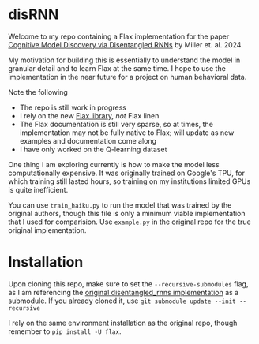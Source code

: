 # disRNN
Welcome to my repo containing a Flax implementation for the paper [Cognitive Model Discovery via Disentangled RNNs](https://proceedings.neurips.cc/paper_files/paper/2023/hash/c194ced51c857ec2c1928b02250e0ac8-Abstract-Conference.html) by Miller et. al. 2024. 

My motivation for building this is essentially to understand the model in granular detail and to learn Flax at the same time. I hope to use the implementation in the near future for a project on human behavioral data. 

Note the following
- The repo is still work in progress
- I rely on the new [Flax library](https://flax.readthedocs.io/en/latest/), *not* Flax linen
- The Flax documentation is still very sparse, so at times, the implementation may not be fully native to Flax; will update as new examples and documentation come along
- I have only worked on the Q-learning dataset

One thing I am exploring currently is how to make the model less computationally expensive. It was originally trained on Google's TPU, for which training still lasted hours, so training on my institutions limited GPUs is quite inefficient.

You can use `train_haiku.py` to run the model that was trained by the original authors, though this file is only a minimum viable implementation that I used for comparision. Use `example.py` in the original repo for the true original implementation.

# Installation
Upon cloning this repo, make sure to set the `--recursive-submodules` flag, as I am referencing the [original disentangled_rnns implementation](https://github.com/google-deepmind/disentangled_rnns/tree/main) as a submodule.
If you already cloned it, use `git submodule update --init --recursive`

I rely on the same environment installation as the original repo, though remember to `pip install -U flax`.



